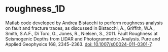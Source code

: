 # roughness_1D

Matlab code developed by Andrea Bistacchi to perform roughness analysis on fault and fracture traces, as discussed in Bistacchi, A., Griffith, W.A., Smith, S.A.F., Di Toro, G., Jones, R., Nielsen, S., 2011. Fault Roughness at Seismogenic Depths from LIDAR and Photogrammetric Analysis. Pure and Applied Geophysics 168, 2345–2363. [doi: 10.1007/s00024-011-0301-7](https://doi.org/10.1007/s00024-011-0301-7).
